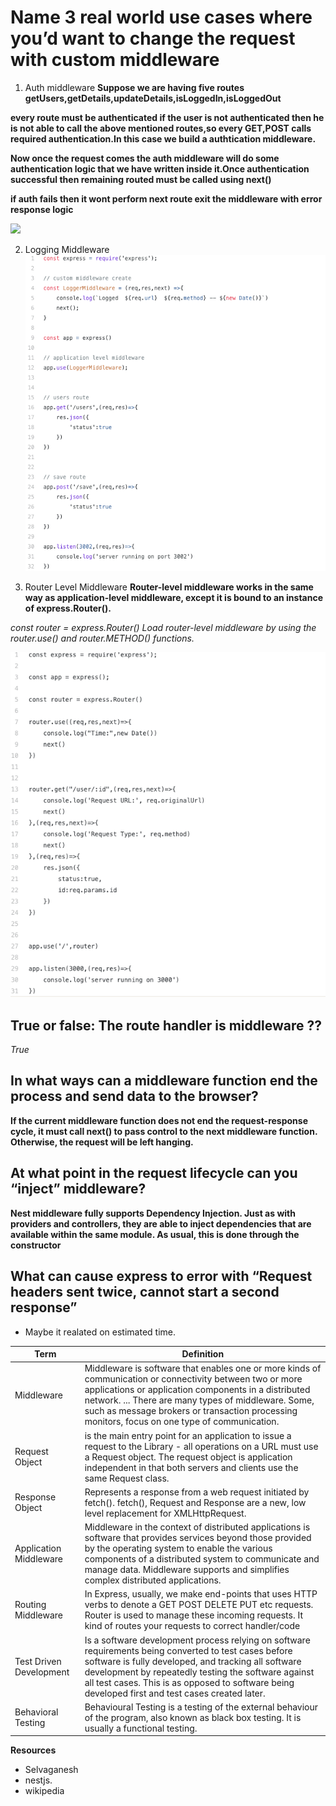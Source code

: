 # Name 3 real world use cases where you’d want to change the request with custom middleware 

1. Auth middleware 
**Suppose we are having five routes getUsers,getDetails,updateDetails,isLoggedIn,isLoggedOut**

**every route must be authenticated if the user is not authenticated then he is not able to call the above mentioned routes,so every GET,POST calls required authentication.In this case we build a authtication middleware.**

**Now once the request comes the auth middleware will do some authentication logic that we have written inside it.Once authentication successful then remaining routed must be called using next()**

**if auth fails then it wont perform next route exit the middleware with error response logic**

![](https://miro.medium.com/max/1400/1*fbe04fcynkBuLo_CADxxHQ.png)

2. Logging Middleware
![](middleware.png)

3. Router Level Middleware
**Router-level middleware works in the same way as application-level middleware, except it is bound to an instance of express.Router().**

*const router = express.Router()*
*Load router-level middleware by using the router.use() and router.METHOD() functions.*

![](authmiddle.png)

## True or false: The route handler is middleware ??
*True*

## In what ways can a middleware function end the process and send data to the browser?
**If the current middleware function does not end the request-response cycle, it must call next() to pass control to the next middleware function. Otherwise, the request will be left hanging.**

## At what point in the request lifecycle can you “inject” middleware?

**Nest middleware fully supports Dependency Injection. Just as with providers and controllers, they are able to inject dependencies that are available within the same module. As usual, this is done through the constructor**

## What can cause express to error with “Request headers sent twice, cannot start a second response”
* Maybe it realated on estimated time. 

| Term       |       Definition             |
| -----------|------------------------------|
|Middleware     |Middleware is software that enables one or more kinds of communication or connectivity between two or more applications or application components in a distributed network. ... There are many types of middleware. Some, such as message brokers or transaction processing monitors, focus on one type of communication. |
| Request Object| is the main entry point for an application to issue a request to the Library - all operations on a URL must use a Request object. The request object is application independent in that both servers and clients use the same Request class.|
| Response Object   | Represents a response from a web request initiated by fetch(). fetch(), Request and Response are a new, low level replacement for XMLHttpRequest.|
|Application Middleware   |  Middleware in the context of distributed applications is software that provides services beyond those provided by the operating system to enable the various components of a distributed system to communicate and manage data. Middleware supports and simplifies complex distributed applications.|
|Routing Middleware   | In Express, usually, we make end-points that uses HTTP verbs to denote a GET POST DELETE PUT etc requests. Router is used to manage these incoming requests. It kind of routes your requests to correct handler/code|
|Test Driven Development  | Is a software development process relying on software requirements being converted to test cases before software is fully developed, and tracking all software development by repeatedly testing the software against all test cases. This is as opposed to software being developed first and test cases created later. |
|Behavioral Testing |  Behavioural Testing is a testing of the external behaviour of the program, also known as black box testing. It is usually a functional testing.|

**Resources**
- Selvaganesh
- nestjs.
- wikipedia
